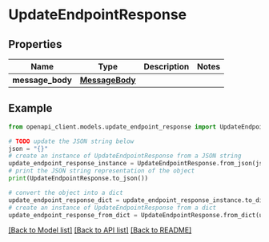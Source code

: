 # UpdateEndpointResponse


## Properties

Name | Type | Description | Notes
------------ | ------------- | ------------- | -------------
**message_body** | [**MessageBody**](MessageBody.md) |  | 

## Example

```python
from openapi_client.models.update_endpoint_response import UpdateEndpointResponse

# TODO update the JSON string below
json = "{}"
# create an instance of UpdateEndpointResponse from a JSON string
update_endpoint_response_instance = UpdateEndpointResponse.from_json(json)
# print the JSON string representation of the object
print(UpdateEndpointResponse.to_json())

# convert the object into a dict
update_endpoint_response_dict = update_endpoint_response_instance.to_dict()
# create an instance of UpdateEndpointResponse from a dict
update_endpoint_response_from_dict = UpdateEndpointResponse.from_dict(update_endpoint_response_dict)
```
[[Back to Model list]](../README.md#documentation-for-models) [[Back to API list]](../README.md#documentation-for-api-endpoints) [[Back to README]](../README.md)


